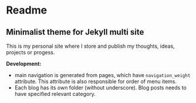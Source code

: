 # Readme
## Minimalist theme for Jekyll multi site

This is my personal site where I store and publish my thoughts, ideas, projects or progess.

**Development:**
- main navigation is generated from pages, which have `navigation_weight` attribute. This attribute is also responsible for order of menu items.
- Each blog has its own folder (without underscore). Blog posts needs to have specified relevant category.
